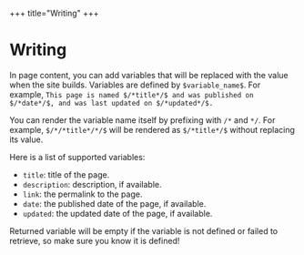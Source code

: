 +++
title="Writing"
+++
# Writing
In page content, you can add variables that will be replaced with the value when the site builds.
Variables are defined by `$variable_name$`. For example, `This page is named $/*title*/$ and was published on $/*date*/$, and was last updated on $/*updated*/$.`

You can render the variable name itself by prefixing with `/*` and `*/`. For example, `$/*/*title*/*/$` will be rendered as `$/*title*/$` without replacing its value.

Here is a list of supported variables:
* `title`: title of the page.
* `description`: description, if available.
* `link`: the permalink to the page.
* `date`: the published date of the page, if available.
* `updated`: the updated date of the page, if available.

Returned variable will be empty if the variable is not defined or failed to retrieve, so make sure you know it is defined!